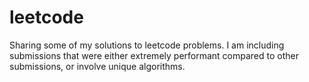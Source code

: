 # leetcode
Sharing some of my solutions to leetcode problems. I am including submissions that were either extremely performant compared to other submissions, or involve unique algorithms.
